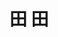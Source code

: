 ---
# Display name

title: 田 田
user_groups: ["Graduated Ph.D Students"]



organizations:
- name: 2015-2021 

Interests:
- 

---